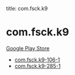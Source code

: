 title: com.fsck.k9
# com.fsck.k9


[Google Play Store](https://play.google.com/store/apps/details?id=com.fsck.k9)


* [com.fsck.k9-106-1](./com.fsck.k9-106-1/)
* [com.fsck.k9-285-1](./com.fsck.k9-285-1/)